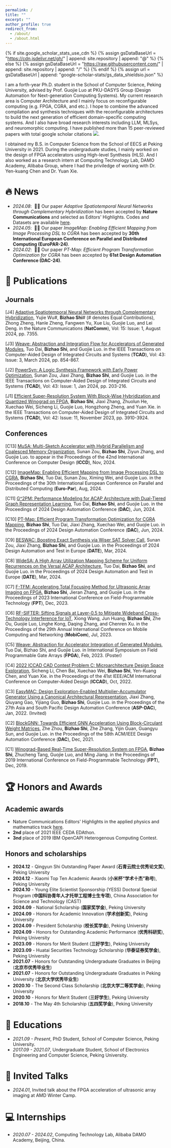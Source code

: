 ```yaml
---
permalink: /
title: ""
excerpt: ""
author_profile: true
redirect_from: 
  - /about/
  - /about.html
---
```


{% if site.google_scholar_stats_use_cdn %}
{% assign gsDataBaseUrl = "https://cdn.jsdelivr.net/gh/" | append: site.repository | append: "@" %}
{% else %}
{% assign gsDataBaseUrl = "https://raw.githubusercontent.com/" | append: site.repository | append: "/" %}
{% endif %}
{% assign url = gsDataBaseUrl | append: "google-scholar-stats/gs_data_shieldsio.json" %}

<span class='anchor' id='about-me'></span>

I am a forth-year Ph.D. student in the School of Computer Science, Peking University, advised by Prof. Guojie Luo at PKU-DASYS Group (Design Automation for Next-generation Computing Systems). My current research area is Computer Architecture and I mainly focus on reconfigurable computing (e.g. FPGA, CGRA, and etc.). I hope to combine the advanced compilation and synthesis techniques with the reconfigurable architectures to build the next generation of efficient domain-specific computing systems. And I also have broad research interests including LLM, MLSys, and neuromorphic computing. I have published more than 15 peer-reviewed papers with total google scholar citations <a href='https://scholar.google.com/citations?user=Yz6SL4wAAAAJ'><img src="https://img.shields.io/endpoint?url={{ url | url_encode }}&logo=Google%20Scholar&labelColor=f6f6f6&color=9cf&style=flat&label=citations"></a>.

I obtained my B.S. in Computer Science from the School of EECS at Peking University in 2021. During the undergraduate studies, I mainly worked on the design of FPGA accelerators using High-level Synthesis (HLS). And I also worked as a research intern at Computing Technology Lab, DAMO Academy, Alibaba Group, where I had the priviledge of working with Dr. Yen-kuang Chen and Dr. Yuan Xie. 

<!-- My research interest includes neural machine translation and computer vision. I have published more than 100 papers at the top international AI conferences with total <a href='https://scholar.google.com/citations?user=DhtAFkwAAAAJ'>google scholar citations <strong><span id='total_cit'>260000+</span></strong></a> (You can also use google scholar badge <a href='https://scholar.google.com/citations?user=DhtAFkwAAAAJ'><img src="https://img.shields.io/endpoint?url={{ url | url_encode }}&logo=Google%20Scholar&labelColor=f6f6f6&color=9cf&style=flat&label=citations"></a>). -->


# 🔥 News
- *2024.08*: &nbsp;🎉🎉 Our paper *Adaptive Spatiotemporal Neural Networks through Complementary Hybridization* has been accepted by **Nature Communications** and selected as Editors' Highlights. Codes and Datasets are available [here](https://github.com/shibizhao/hstnn-demo).
- *2024.05*: &nbsp;🎉🎉 Our paper *ImageMap: Enabling Efficient Mapping from Image Processing DSL to CGRA* has been accepted by **30th International European Conference on Parallel and Distributed Computing (EuroPAR-24)**.
- *2024.02*: &nbsp;🎉🎉 Our paper *PT-Map: Efficient Program Transformation Optimization for CGRA* has been accepted by **61st Design Automation Conference (DAC-24)**.
 

# 📝 Publications

## Journals

\[J4\] [Adaptive Spatiotemporal Neural Networks through Complementary Hybridization](https://www.nature.com/articles/s41467-024-51641-x), Yujie Wu#, **Bizhao Shi**# (# denotes Equal Contributions), Zhong Zheng, Hanle Zheng, Fangwen Yu, Xue Liu, Guojie Luo, and Lei Deng. in the Nature Communications (**NatComm**), Vol: 15: Issue: 1, August 2024, pp. 7355.

\[J3\] [Weave: Abstraction and Integration Flow for Accelerators of Generated Modules](https://ieeexplore.ieee.org/document/10288134), Tuo Dai, **Bizhao Shi**, and Guojie Luo. in the IEEE Transactions on Computer-Aided Design of Integrated Circuits and Systems (**TCAD**), Vol: 43: Issue: 3, March 2024, pp. 854-867.

\[J2\] [PowerSyn: A Logic Synthesis Framework with Early Power Optimization](https://ieeexplore.ieee.org/document/10186351), Sunan Zou, Jiaxi Zhang, **Bizhao Shi**, and Guojie Luo. in the IEEE Transactions on Computer-Aided Design of Integrated Circuits and Systems (**TCAD**), Vol: 43: Issue: 1, Jan 2024, pp. 203-216.

\[J1\] [Efficient Super-Resolution System With Block-Wise Hybridization and Quantized Winograd on FPGA](https://ieeexplore.ieee.org/document/10049639), **Bizhao Shi**, Jiaxi Zhang, Zhuolun He, Xuechao Wei, Sicheng Li, Guojie Luo, Hongzhong Zheng, and Yuan Xie. in the IEEE Transactions on Computer-Aided Design of Integrated Circuits and Systems (**TCAD**), Vol: 42: Issue: 11, November 2023, pp. 3910-3924.

## Conferences

\[C13\] [MuSA: Multi-Sketch Accelerator with Hybrid Parallelism and Coalesced Memory Organization](https://ieeexplore.ieee.org/document/10817985), Sunan Zou, **Bizhao Shi**, Ziyun Zhang, and Guojie Luo. to appear in the Proceedings of the 42nd International Conference on Computer Design (**ICCD**), Nov, 2024.

\[C12\] [ImageMap: Enabling Efficient Mapping from Image Processing DSL to CGRA](https://link.springer.com/chapter/10.1007/978-3-031-69577-3_5), **Bizhao Shi**, Tuo Dai, Sunan Zou, Ximing Wei, and Guojie Luo. in the Proceedings of the 30th International European Conference on Parallel and Distributed Computing (**Euro-Par**), Aug, 2024.

\[C11\] [G^2PM: Performance Modeling for ACAP Architecture with Dual-Tiered Graph Representation Learning](https://dl.acm.org/doi/10.1145/3649329.3655898), Tuo Dai, **Bizhao Shi**, and Guojie Luo. in the Proceedings of 2024 Design Automation Conference (**DAC**), Jun, 2024.

\[C10\] [PT-Map: Efficient Program Transformation Optimization for CGRA Mapping](https://dl.acm.org/doi/10.1145/3649329.3656257), **Bizhao Shi**, Tuo Dai, Jiaxi Zhang, Xuechao Wei, and Guojie Luo. in the Proceedings of 2024 Design Automation Conference (**DAC**), Jun, 2024.

\[C9\] [BESWAC: Boosting Exact Synthesis via Wiser SAT Solver Call](https://ieeexplore.ieee.org/document/10546591/), Sunan Zou, Jiaxi Zhang, **Bizhao Shi**, and Guojie Luo. in the Proceedings of 2024 Design Automation and Test in Europe (**DATE**), Mar, 2024.

\[C8\] [WideSA: A High Array Utilization Mapping Scheme for Uniform Recurrences on the Versal ACAP Architecture](https://ieeexplore.ieee.org/document/10546896), Tuo Dai, **Bizhao Shi**, and Guojie Luo. in the Proceedings of 2024 Design Automation and Test in Europe (**DATE**), Mar, 2024.

\[C7\] [F-TFM: Accelerating Total Focusing Method for Ultrasonic Array Imaging on FPGA](https://ieeexplore.ieee.org/document/10416104), **Bizhao Shi**, Jieran Zhang, and Guojie Luo. in the Proceedings of 2023 International Conference on Field-Programmable Technology (**FPT**), Dec, 2023.

\[C6\] [RF-SIFTER: Sifting Signals at Layer-0.5 to Mitigate Wideband Cross-Technology Interference for IoT](https://dl.acm.org/doi/10.1145/3570361.3592513), Xiong Wang, Jun Huang, **Bizhao Shi**, Zhe Ou, Guojie Luo, Linghe Kong, Daqing Zhang, and Chenren Xu. in the Proceedings of the 29th Annual International Conference on Mobile Computing and Networking (**MobiCom**), Jul, 2023.

\[C5\] [Weave: Abstraction for Accelerator Integration of Generated Modules](https://dl.acm.org/doi/abs/10.1145/3543622.3573176), Tuo Dai, Bizhao Shi, and Guojie Luo. in International Symposium on Field Programmable Gate Arrays (**FPGA**), Feb, 2023. (Poster)

\[C4\] [2022 ICCAD CAD Contest Problem C: Microarchitecture Design Space Exploration](https://ieeexplore.ieee.org/document/10069474), Sicheng Li, Chen Bai, Xuechao Wei, **Bizhao Shi**, Yen-Kuang Chen, and Yuan Xie. in the Proceedings of the 41st IEEE/ACM International Conference on Computer-Aided Design (**ICCAD**), Oct, 2022.

\[C3\] [EasyMAC: Design Exploration-Enabled Multiplier-Accumulator Generator Using a Canonical Architectural Representation](https://ieeexplore.ieee.org/document/9712519), Jiaxi Zhang, Qiuyang Gao, Yijiang Guo, **Bizhao Shi**, Guojie Luo. in the Proceedings of the 27th Asia and South Pacific Design Automation Conference (**ASP-DAC**), Jan, 2022. (Invited)

\[C2\] [BlockGNN: Towards Efficient GNN Acceleration Using Block-Circulant Weight Matrices](https://ieeexplore.ieee.org/document/9586181), Zhe Zhou, **Bizhao Shi**, Zhe Zhang, Yijin Guan, Guangyu Sun, and Guojie Luo. in the Proceedings of the 58th ACM/IEEE Design Automation Conference (**DAC**), Dec, 2021.

\[C1\] [Winograd-Based Real-Time Super-Resolution System on FPGA](https://ieeexplore.ieee.org/document/8977840/), **Bizhao Shi**, Zhucheng Tang, Guojie Luo, and Ming Jiang. in the Proceedings of 2019 International Conference on Field-Programmable Technology (**FPT**), Dec, 2019.



<!-- <div class='paper-box'><div class='paper-box-image'><div><div class="badge">CVPR 2016</div><img src='images/500x300.png' alt="sym" width="100%"></div></div>
<div class='paper-box-text' markdown="1">

[Deep Residual Learning for Image Recognition](https://openaccess.thecvf.com/content_cvpr_2016/papers/He_Deep_Residual_Learning_CVPR_2016_paper.pdf)

**Kaiming He**, Xiangyu Zhang, Shaoqing Ren, Jian Sun

[**Project**](https://scholar.google.com/citations?view_op=view_citation&hl=zh-CN&user=DhtAFkwAAAAJ&citation_for_view=DhtAFkwAAAAJ:ALROH1vI_8AC) <strong><span class='show_paper_citations' data='DhtAFkwAAAAJ:ALROH1vI_8AC'></span></strong>
- Lorem ipsum dolor sit amet, consectetur adipiscing elit. Vivamus ornare aliquet ipsum, ac tempus justo dapibus sit amet. 
</div>
</div>

- [Lorem ipsum dolor sit amet, consectetur adipiscing elit. Vivamus ornare aliquet ipsum, ac tempus justo dapibus sit amet](https://github.com), A, B, C, **CVPR 2020** -->

# 🏆 Honors and Awards

## Academic awards
- Nature Communications Editors' Highlights in the applied physics and mathematics track [here](https://www.nature.com/collections/hjhbgijcei).
- **2nd** place of 2021 IEEE CEDA EDAthon.
- **3nd** place of 2019 IBM OpenCAPI Heterogenous Computing Contest.

## Honors and scholarships
- **2024.12** - Qingyun Shi Outstanding Paper Award (**石青云院士优秀论文奖**), Peking University
- **2024.12** - Xiaomi Top Ten Academic Awards (**小米杯“学术十杰”称号**), Peking University
- **2024.10** - Young Elite Scientist Sponsorship (YESS) Doctoral Special Program (**中国科协青年人才托举工程博士生专项**), China Association for Science and Technology (CAST) 
- **2024.09** - National Scholarship (**国家奖学金**), Peking University
- **2024.09** - Honors for Academic Innovation (**学术创新奖**), Peking University
- **2024.09** - President Scholarship (**校长奖学金**), Peking University
- **2024.09** - Honors for Outstanding Academic Performance (**优秀科研奖**), Peking University
- **2023.09** - Honors for Merit Student (**三好学生**), Peking University
- **2023.09** - Huatai Securities Technology Scholarship (**华泰证券奖学金**), Peking University
- **2021.07** - Honors for Outstanding Undergraduate Graduates in Beijing (**北京市优秀毕业生**)
- **2021.07** - Honors for Outstanding Undergraduate Graduates in Peking University (**北京大学优秀毕业生**)
- **2020.10** - The Second Class Scholarship (**北京大学二等奖学金**), Peking University
- **2020.10** - Honors for Merit Student (**三好学生**), Peking University
- **2018.10** - The May 4th Scholarship (**五四奖学金**), Peking University


# 📖 Educations
- *2021.09 - Present*, PhD Student, School of Computer Science, Peking University. 
- *2017.09 - 2021.07*, Undergraduate Student, School of Electronics Engineering and Computer Science, Peking University. 

# 💬 Invited Talks
- *2024.01*, Invited talk about the FPGA acceleration of ultrasonic array imaging at AMD Winter Camp.


# 💻 Internships
- *2020.07 - 2024.02*, Computing Technology Lab, Alibaba DAMO Academy, Beijing, China.